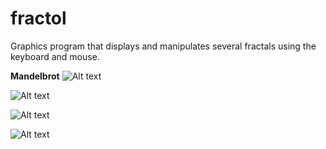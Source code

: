 # fractol
Graphics program that displays and manipulates several fractals using the keyboard and mouse.


**Mandelbrot**
![Alt text](http://i.imgur.com/JpVPWkV.png "Mandelbrot")

![Alt text](http://i.imgur.com/l7YTh81.png "Julia")

![Alt text](http://i.imgur.com/wLR1Lia.png "Burning-ship")

![Alt text](http://i.imgur.com/zZ1gfT0.png "Mandelbrot")

